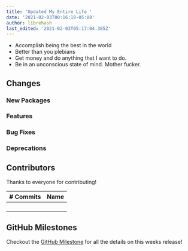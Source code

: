 ```yaml
---
title: 'Updated My Entire Life '
date: '2021-02-03T00:16:18-05:00'
author: librehash
last_edited: '2021-02-03T05:17:04.305Z'
---
```

* Accomplish being the best in the world
* Better than you plebians
* Get money and do anything that I want to do. 
* Be in an unconscious state of mind. Mother fucker. 

## Changes

### New Packages

### Features

### Bug Fixes

### Deprecations

## Contributors

Thanks to everyone for contributing!

| # Commits | Name |
| --- | --- |
|  |  |
|  |  |
|  |  |
|  |  |

## GitHub Milestones

Checkout the [GitHub Milestone](https://github.com/tinacms/tinacms/milestone/1?closed=1) for all the details on this weeks release!